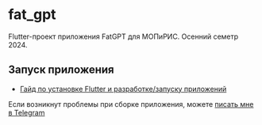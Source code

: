 # fat_gpt

Flutter-проект приложения FatGPT для МОПиРИС. Осенний семетр 2024.

## Запуск приложения

- [Гайд по установке Flutter и разработке/запуску приложений](https://docs.flutter.dev/get-started/install)

Если возникнут проблемы при сборке приложения, можете [писать мне в Telegram](https://t.me/kidonrage)
